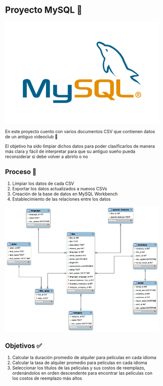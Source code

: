 # Proyecto MySQL 🐬

![logo MySQL](pictures/mysqllogo.png)


En este proyecto cuento con varios documentos CSV que contienen datos de un antiguo videoclub 🍿

El objetivo ha sido limpiar dichos datos para poder clasificarlos de manera más clara y fácil de interpretar para que su antiguo sueño pueda reconsiderar si debe volver a abrirlo o no

## Proceso 🔎

1. Limpiar los datos de cada CSV
2. Exportar los datos actualizados a nuevos CSVs
3. Creación de la base de datos en MySQL Workbench
4. Establecimiento de las relaciones entre los datos

![schema](sql/schema.png)


## Objetivos ✅

1. Calcular la duración promedio de alquiler para películas en cada idioma
2. Calcular la tasa de alquiler promedio para películas en cada idioma
3. Seleccionar los títulos de las películas y sus costos de reemplazo, ordenándolos en orden descendente para encontrar las películas con los costos de reemplazo más altos


